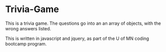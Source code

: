 # Trivia-Game
This is a trivia game. The questions go into an an array of objects, with the wrong answers listed. 

This is written in javascript and jquery, as part of the U of MN coding bootcamp program. 
